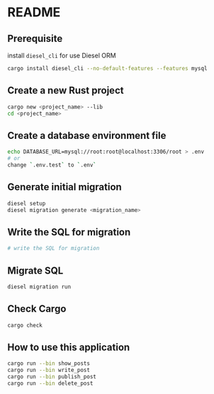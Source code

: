 # README
## Prerequisite

install `diesel_cli` for use Diesel ORM

```bash
cargo install diesel_cli --no-default-features --features mysql
```

## Create a new Rust project

```bash
cargo new <project_name> --lib
cd <project_name>
```

## Create a database environment file

```bash
echo DATABASE_URL=mysql://root:root@localhost:3306/root > .env
# or
change `.env.test` to `.env`
```

## Generate initial migration

```bash
diesel setup
diesel migration generate <migration_name>
```

## Write the SQL for migration

```bash
# write the SQL for migration
```

## Migrate SQL

```bash
diesel migration run
```

## Check Cargo

```bash
cargo check
```
## How to use this application

```bash
cargo run --bin show_posts
cargo run --bin write_post
cargo run --bin publish_post
cargo run --bin delete_post
```